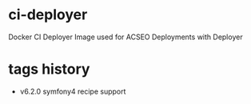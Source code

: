 # ci-deployer

Docker CI Deployer Image used for ACSEO Deployments with Deployer

# tags history

- v6.2.0 symfony4 recipe support
